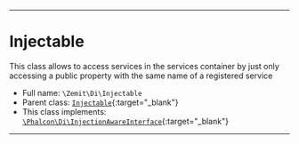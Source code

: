 ***

# Injectable

This class allows to access services in the services container by just only
accessing a public property with the same name of a registered service



* Full name: `\Zemit\Di\Injectable`
* Parent class: [`Injectable`](https://docs.phalcon.io/latest/api/){:target="_blank"}
* This class implements:
[`\Phalcon\Di\InjectionAwareInterface`](https://docs.phalcon.io/latest/api/){:target="_blank"}






***
